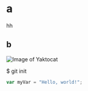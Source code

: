 # a
hh
## b

![Image of Yaktocat](https://octodex.github.com/images/yaktocat.png)

$ git init

``` javascript
var myVar = "Hello, world!";
```
